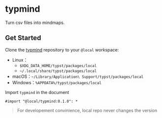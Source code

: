 # typmind

Turn csv files into mindmaps.

## Get Started

Clone the [typmind](https://github.com/ivaquero/typmind) repository to your `@local` workspace:

- Linux：
  - `$XDG_DATA_HOME/typst/packages/local`
  - `~/.local/share/typst/packages/local`
- macOS：`~/Library/Application\ Support/typst/packages/local`
- Windows：`%APPDATA%/typst/packages/local`

Import `typmind` in the document

```typst
#import "@local/typmind:0.1.0": *
```

> For developement convinience, local repo never changes the version
